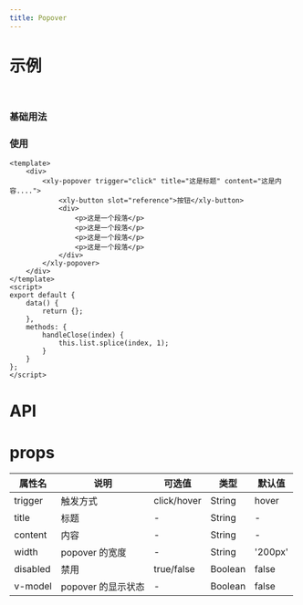 ```yaml
---
title: Popover
---
```


# 示例

<br/>

### 基础用法

<template>
<div class='dome-wrap'>
    <xly-popover placement='right' v-model='showPopper' trigger='click' title='这是标题' content='这是内容....'>
        <xly-button slot='reference'>按钮</xly-button>
        <div>
            <p>这是一个段落</p>
            <p>这是一个段落</p>
            <p>这是一个段落</p>
            <p>这是一个段落</p>
        </div>
    </xly-popover>
</div>
</template>

<script>
export default {
    data() {
        return {
            showPopper: false
        }
    },
    watch:{
        showPopper(val){
            console.log(val)
        }
    }
}
</script>
<style>
.dome-wrap >div{
    margin-top: 20px;
}
.theme-default-content:not(.custom){
    max-width: 900px;
}
p{
    margin: 10px 0;
}
.input-new-tag{
    width: 100px;
}
</style>

### 使用

```vue
<template>
    <div>
        <xly-popover trigger="click" title="这是标题" content="这是内容....">
            <xly-button slot="reference">按钮</xly-button>
            <div>
                <p>这是一个段落</p>
                <p>这是一个段落</p>
                <p>这是一个段落</p>
                <p>这是一个段落</p>
            </div>
        </xly-popover>
    </div>
</template>
<script>
export default {
    data() {
        return {};
    },
    methods: {
        handleClose(index) {
            this.list.splice(index, 1);
        }
    }
};
</script>
```

# API

# props

| 属性名   | 说明               | 可选值      | 类型    | 默认值  |
| -------- | ------------------ | ----------- | ------- | ------- |
| trigger  | 触发方式           | click/hover | String  | hover   |
| title    | 标题               | -           | String  | -       |
| content  | 内容               | -           | String  | -       |
| width    | popover 的宽度     | -           | String  | '200px' |
| disabled | 禁用               | true/false  | Boolean | false   |
| v-model  | popover 的显示状态 | -           | Boolean | false   |
